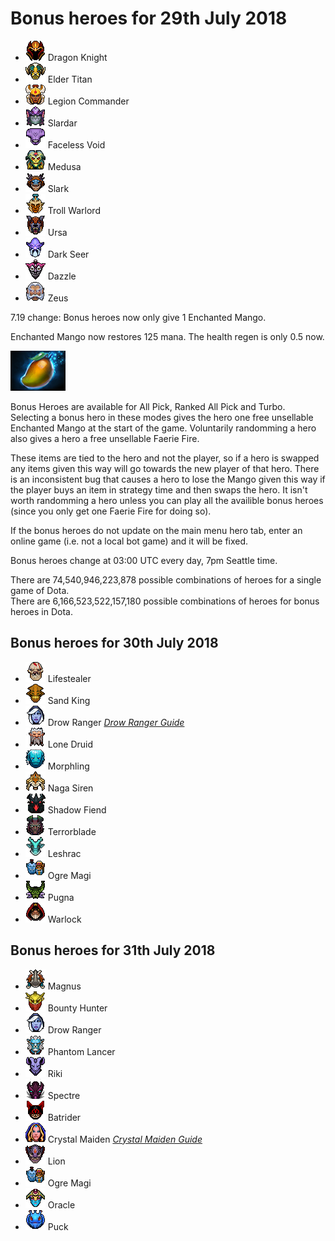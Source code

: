 # Bonus heroes for 29th July 2018

[//]: # (List bonus heroes here, use /images/miniheroes/heroname for picture)

- ![1](/images/miniheroes/dragon_knight.png) Dragon Knight
- ![3](/images/miniheroes/elder_titan.png) Elder Titan
- ![1](/images/miniheroes/legion_commander.png) Legion Commander
- ![4](/images/miniheroes/slardar.png) Slardar
- ![5](/images/miniheroes/faceless_void.png) Faceless Void
- ![6](/images/miniheroes/medusa.png) Medusa
- ![8](/images/miniheroes/slark.png) Slark
- ![9](/images/miniheroes/troll_warlord.png) Troll Warlord
- ![7](/images/miniheroes/ursa.png) Ursa
- ![10](/images/miniheroes/dark_seer.png) Dark Seer
- ![11](/images/miniheroes/dazzle.png) Dazzle
- ![12](/images/miniheroes/zuus.png) Zeus

7.19 change: Bonus heroes now only give 1 Enchanted Mango.

Enchanted Mango now restores 125 mana. The health regen is only 0.5 now.

![Enchanted Mango image](/images/miniheroes/enchanted_mango.png)

Bonus Heroes are available for All Pick, Ranked All Pick and Turbo. Selecting a bonus hero in these modes gives the hero one free unsellable Enchanted Mango at the start of the game. Voluntarily randomming a hero also gives a hero a free unsellable Faerie Fire.

These items are tied to the hero and not the player, so if a hero is swapped any items given this way will go towards the new player of that hero. There is an inconsistent bug that causes a hero to lose the Mango given this way if the player buys an item in strategy time and then swaps the hero. It isn't worth randomming a hero unless you can play all the availible bonus heroes (since you only get one Faerie Fire for doing so).

If the bonus heroes do not update on the main menu hero tab, enter an online game (i.e. not a local bot game) and it will be fixed.

Bonus heroes change at 03:00 UTC every day, 7pm Seattle time.

There are 74,540,946,223,878 possible combinations of heroes for a single game of Dota.  
There are 6,166,523,522,157,180 possible combinations of heroes for bonus heroes in Dota.

## Bonus heroes for 30th July 2018

- ![1](/images/miniheroes/life_stealer.png) Lifestealer
- ![2](/images/miniheroes/sand_king.png) Sand King
- ![4](/images/miniheroes/drow_ranger.png) Drow Ranger [*Drow Ranger Guide*](https://steamcommunity.com/sharedfiles/filedetails/?id=1437157730)
- ![3](/images/miniheroes/lone_druid.png) Lone Druid
- ![5](/images/miniheroes/morphling.png) Morphling
- ![6](/images/miniheroes/naga_siren.png) Naga Siren
- ![7](/images/miniheroes/nevermore.png) Shadow Fiend
- ![8](/images/miniheroes/terrorblade.png) Terrorblade
- ![9](/images/miniheroes/leshrac.png) Leshrac
- ![10](/images/miniheroes/ogre_magi.png) Ogre Magi
- ![11](/images/miniheroes/pugna.png) Pugna
- ![12](/images/miniheroes/warlock.png) Warlock

## Bonus heroes for 31th July 2018

- ![1](/images/miniheroes/magnataur.png) Magnus
- ![3](/images/miniheroes/bounty_hunter.png) Bounty Hunter
- ![1](/images/miniheroes/drow_ranger.png) Drow Ranger
- ![4](/images/miniheroes/phantom_lancer.png) Phantom Lancer
- ![5](/images/miniheroes/riki.png) Riki
- ![6](/images/miniheroes/spectre.png) Spectre
- ![8](/images/miniheroes/batrider.png) Batrider
- ![9](/images/miniheroes/crystal_maiden.png) Crystal Maiden [*Crystal Maiden Guide*](https://steamcommunity.com/sharedfiles/filedetails/?id=1442576452)
- ![7](/images/miniheroes/lion.png) Lion
- ![10](/images/miniheroes/ogre_magi.png) Ogre Magi
- ![11](/images/miniheroes/oracle.png) Oracle
- ![12](/images/miniheroes/puck.png) Puck

